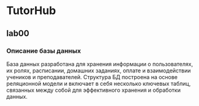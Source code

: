 # TutorHub
## lab00
### Описание базы данных
База данных разработана для хранения информации о пользователях, их ролях, расписании, домашних заданиях, оплате и взаимодействии учеников и преподавателей. Структура БД построена на основе реляционной модели и включает в себя несколько ключевых таблиц, связанных между собой для эффективного хранения и обработки данных.
